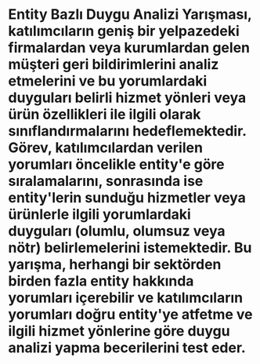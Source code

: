 # Entity Bazlı Duygu Analizi Yarışması, katılımcıların geniş bir yelpazedeki firmalardan veya kurumlardan gelen müşteri geri bildirimlerini analiz etmelerini ve bu yorumlardaki duyguları belirli hizmet yönleri veya ürün özellikleri ile ilgili olarak sınıflandırmalarını hedeflemektedir. Görev, katılımcılardan verilen yorumları öncelikle entity'e göre sıralamalarını, sonrasında ise entity'lerin sunduğu hizmetler veya ürünlerle ilgili yorumlardaki duyguları (olumlu, olumsuz veya nötr) belirlemelerini istemektedir. Bu yarışma, herhangi bir sektörden birden fazla entity hakkında yorumları içerebilir ve katılımcıların yorumları doğru entity'ye atfetme ve ilgili hizmet yönlerine göre duygu analizi yapma becerilerini test eder.
